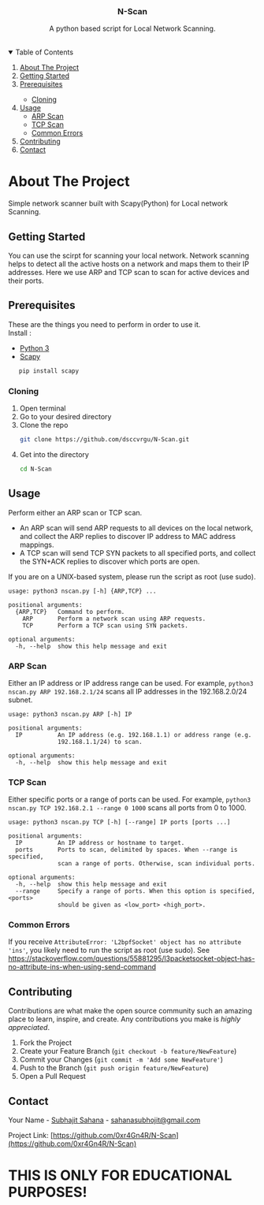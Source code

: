 <!-- PROJECT LOGO -->
<br />
<p align="center">

  <h3 align="center">N-Scan</h3>

  <p align="center">
    A python based script for Local Network Scanning. 
    <br />
    <br />
  </p>
</p>

<!-- TABLE OF CONTENTS -->
<details open="open">
  <summary>Table of Contents</summary>
  <ol>
    <li>
      <a href="#about-the-project">About The Project</a>
    </li>
      <li><a href="#prerequisites">Getting Started</a></li>
      <li><a href="#prerequisites">Prerequisites</a></li>
    <ul>
        <li><a href="#cloning">Cloning</a></li>
      </ul>
    <li>
      <a href="#usage">Usage</a>
      <ul>
        <li><a href="#arp-scan">ARP Scan</a></li>
        <li><a href="#tcp-scan">TCP Scan</a></li>
        <li><a href="#common-errors">Common Errors</a></li>
      </ul>
    </li>
    <li><a href="#contributing">Contributing</a></li>
    <li><a href="#contact">Contact</a></li>
  </ol>
</details>

<!-- ABOUT THE PROJECT -->
# About The Project
 Simple network scanner built with Scapy(Python) for Local network Scanning.
 
<!-- GETTING STARTED -->
## Getting Started
You can use the scirpt for scanning your local network. Network scanning helps to detect all the active hosts on a network and maps them to their IP addresses. Here we use ARP and TCP scan to scan for active devices and their ports.

<!-- PREREQUISITES -->
## Prerequisites
These are the things you need to perform in order to use it.  
Install :
* [Python 3](https://www.python.org/download/releases/3.0/)
* [Scapy](https://pypi.org/project/scapy/) 
```sh
   pip install scapy
   ```
### Cloning
1. Open terminal
2. Go to your desired directory
3. Clone the repo
   ```sh
   git clone https://github.com/dsccvrgu/N-Scan.git
   ```
3. Get into the directory
   ```sh
   cd N-Scan
   ```

<!-- USAGE -->
## Usage
Perform either an ARP scan or TCP scan.
- An ARP scan will send ARP requests to all devices on the local network, and collect the ARP replies to discover IP address to MAC address mappings.
- A TCP scan will send TCP SYN packets to all specified ports, and collect the SYN+ACK replies to discover which ports are open.

If you are on a UNIX-based system, please run the script as root (use sudo).
```
usage: python3 nscan.py [-h] {ARP,TCP} ...

positional arguments:
  {ARP,TCP}   Command to perform.
    ARP       Perform a network scan using ARP requests.
    TCP       Perform a TCP scan using SYN packets.

optional arguments:
  -h, --help  show this help message and exit
```
### ARP Scan
Either an IP address or IP address range can be used. For example, ```python3 nscan.py ARP 192.168.2.1/24``` scans all IP addresses in the 192.168.2.0/24 subnet.
```
usage: python3 nscan.py ARP [-h] IP

positional arguments:
  IP          An IP address (e.g. 192.168.1.1) or address range (e.g.
              192.168.1.1/24) to scan.

optional arguments:
  -h, --help  show this help message and exit
```

### TCP Scan
Either specific ports or a range of ports can be used. For example, ```python3 nscan.py TCP 192.168.2.1 --range 0 1000``` scans all ports from 0 to 1000.
```
usage: python3 nscan.py TCP [-h] [--range] IP ports [ports ...]

positional arguments:
  IP          An IP address or hostname to target.
  ports       Ports to scan, delimited by spaces. When --range is specified,
              scan a range of ports. Otherwise, scan individual ports.

optional arguments:
  -h, --help  show this help message and exit
  --range     Specify a range of ports. When this option is specified, <ports>
              should be given as <low_port> <high_port>.
```

### Common Errors
If you receive ```AttributeError: 'L2bpfSocket' object has no attribute 'ins'```, you likely need to run the script as root (use sudo).
See https://stackoverflow.com/questions/55881295/l3packetsocket-object-has-no-attribute-ins-when-using-send-command

<!-- CONTRIBUTING -->
## Contributing

Contributions are what make the open source community such an amazing place to learn, inspire, and create. Any contributions you make is *highly appreciated*.

1. Fork the Project
2. Create your Feature Branch (`git checkout -b feature/NewFeature`)
3. Commit your Changes (`git commit -m 'Add some NewFeature'`)
4. Push to the Branch (`git push origin feature/NewFeature`)
5. Open a Pull Request


<!-- CONTACT -->
## Contact

Your Name - [Subhajit Sahana](https://www.linkedin.com/in/subhajit-sahana) - sahanasubhojit@gmail.com

Project Link: [https://github.com/0xr4Gn4R/N-Scan](https://github.com/0xr4Gn4R/N-Scan)

# THIS IS ONLY FOR EDUCATIONAL PURPOSES!
